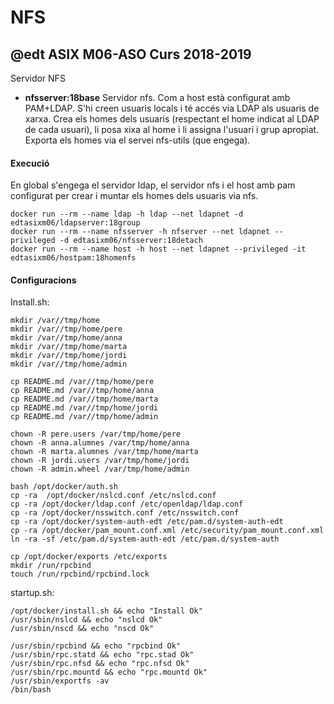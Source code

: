 # NFS
## @edt ASIX M06-ASO Curs 2018-2019

Servidor NFS

 * **nfsserver:18base** Servidor nfs. Com a host està configurat amb PAM+LDAP. S'hi creen usuaris locals i té accés via LDAP als usuaris de xarxa.
Crea els homes dels usuaris (respectant el home indicat al LDAP de cada usuari), li posa xixa al home i li assigna l'usuari i grup apropiat. Exporta els
homes via el servei nfs-utils (que engega).



#### Execució

En global s'engega el servidor ldap, el servidor nfs i el host amb pam configurat per crear i muntar els homes dels usuaris via nfs.

```
docker run --rm --name ldap -h ldap --net ldapnet -d edtasixm06/ldapserver:18group
docker run --rm --name nfsserver -h nfserver --net ldapnet --privileged -d edtasixm06/nfsserver:18detach
docker run --rm --name host -h host --net ldapnet --privileged -it edtasixm06/hostpam:18homenfs
```

#### Configuracions

Install.sh:
```
mkdir /var//tmp/home
mkdir /var//tmp/home/pere
mkdir /var//tmp/home/anna
mkdir /var//tmp/home/marta
mkdir /var//tmp/home/jordi
mkdir /var//tmp/home/admin

cp README.md /var//tmp/home/pere
cp README.md /var//tmp/home/anna
cp README.md /var//tmp/home/marta
cp README.md /var//tmp/home/jordi
cp README.md /var//tmp/home/admin

chown -R pere.users /var/tmp/home/pere
chown -R anna.alumnes /var/tmp/home/anna
chown -R marta.alumnes /var/tmp/home/marta
chown -R jordi.users /var/tmp/home/jordi
chown -R admin.wheel /var/tmp/home/admin

bash /opt/docker/auth.sh
cp -ra  /opt/docker/nslcd.conf /etc/nslcd.conf
cp -ra /opt/docker/ldap.conf /etc/openldap/ldap.conf
cp -ra /opt/docker/nsswitch.conf /etc/nsswitch.conf
cp -ra /opt/docker/system-auth-edt /etc/pam.d/system-auth-edt
cp -ra /opt/docker/pam_mount.conf.xml /etc/security/pam_mount.conf.xml
ln -ra -sf /etc/pam.d/system-auth-edt /etc/pam.d/system-auth

cp /opt/docker/exports /etc/exports
mkdir /run/rpcbind 
touch /run/rpcbind/rpcbind.lock
```

startup.sh:
```
/opt/docker/install.sh && echo "Install Ok"
/usr/sbin/nslcd && echo "nslcd Ok"
/usr/sbin/nscd && echo "nscd Ok"

/usr/sbin/rpcbind && echo "rpcbind Ok"
/usr/sbin/rpc.statd && echo "rpc.stad Ok"
/usr/sbin/rpc.nfsd && echo "rpc.nfsd Ok"
/usr/sbin/rpc.mountd && echo "rpc.mountd Ok"
/usr/sbin/exportfs -av
/bin/bash
```


